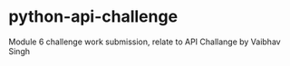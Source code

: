 # python-api-challenge
Module 6 challenge work submission, relate to API Challange by Vaibhav Singh
